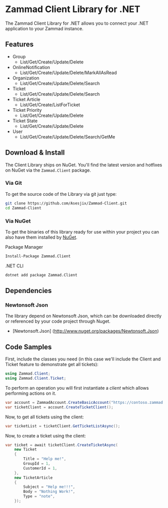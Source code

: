 # Zammad Client Library for .NET
The Zammad Client Library for .NET allows you to connect your .NET application to your Zammad instance.

## Features
- Group
    - List/Get/Create/Update/Delete
- OnlineNotification
    - List/Get/Create/Update/Delete/MarkAllAsRead
- Organization
    - List/Get/Create/Update/Delete/Search
- Ticket
    - List/Get/Create/Update/Delete/Search
- Ticket Article
    - List/Get/Create/ListForTicket
- Ticket Priority
    - List/Get/Create/Update/Delete
- Ticket State
    - List/Get/Create/Update/Delete
- User
    - List/Get/Create/Update/Delete/Search/GetMe

## Download & Install
The Client Library ships on NuGet. You'll find the latest version and hotfixes on NuGet via the `Zammad.Client` package.

### Via Git
To get the source code of the Library via git just type:

```bash
git clone https://github.com/Asesjix/Zammad-Client.git
cd Zammad-Client
```

### Via NuGet
To get the binaries of this library ready for use within your project you can also have them installed by [NuGet](https://www.nuget.org/packages/Zammad.Client).

Package Manager
```bash
Install-Package Zammad.Client
```

.NET CLI
```bash
dotnet add package Zammad.Client
```

## Dependencies

### Newtonsoft Json
The library depend on Newtonsoft Json, which can be downloaded directly or referenced by your code project through Nuget.

- [Newtonsoft.Json] (http://www.nuget.org/packages/Newtonsoft.Json)

## Code Samples

First, include the classes you need (in this case we'll include the Client and Ticket feature to demonstrate get all tickets):

```csharp
using Zammad.Client;
using Zammad.Client.Ticket;
```
To perform an operation you will first instantiate a *client* which allows performing actions on it.

```csharp
var account = ZammadAccount.CreateBasicAccount("https://contoso.zammad.com", "user", "password");
var ticketClient = account.CreateTicketClient();
```

Now, to get all tickets using the client:

```csharp
var ticketList = ticketClient.GetTicketListAsync();
```

Now, to create a ticket using the client:

```csharp
var ticket = await ticketClient.CreateTicketAsync(
	new Ticket
	{
		Title = "Help me!",
		GroupId = 1,
		CustomerId = 1,
	},
	new TicketArticle
	{
		Subject = "Help me!!!",
		Body = "Nothing Work!",
		Type = "note",
	});
```
